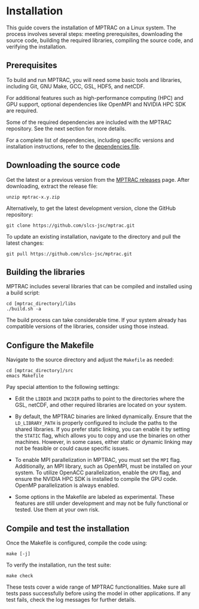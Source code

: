 # Installation

This guide covers the installation of MPTRAC on a Linux system. The process involves several steps: meeting prerequisites, downloading the source code, building the required libraries, compiling the source code, and verifying the installation.

## Prerequisites

To build and run MPTRAC, you will need some basic tools and libraries, including Git, GNU Make, GCC, GSL, HDF5, and netCDF.

For additional features such as high-performance computing (HPC) and GPU support, optional dependencies like OpenMPI and NVIDIA HPC SDK are required.

Some of the required dependencies are included with the MPTRAC repository. See the next section for more details.

For a complete list of dependencies, including specific versions and installation instructions, refer to the [dependencies file](https://github.com/slcs-jsc/mptrac/blob/master/dependencies.md).

## Downloading the source code

Get the latest or a previous version from the [MPTRAC releases](https://github.com/slcs-jsc/mptrac/releases) page. After downloading, extract the release file:

    unzip mptrac-x.y.zip

Alternatively, to get the latest development version, clone the GitHub repository:

    git clone https://github.com/slcs-jsc/mptrac.git

To update an existing installation, navigate to the directory and pull the latest changes:

    git pull https://github.com/slcs-jsc/mptrac.git

## Building the libraries

MPTRAC includes several libraries that can be compiled and installed using a build script:

    cd [mptrac_directory]/libs
    ./build.sh -a

The build process can take considerable time. If your system already has compatible versions of the libraries, consider using those instead.

## Configure the Makefile

Navigate to the source directory and adjust the `Makefile` as needed:

    cd [mptrac_directory]/src
    emacs Makefile

Pay special attention to the following settings:

* Edit the `LIBDIR` and `INCDIR` paths to point to the directories where the GSL, netCDF, and other required libraries are located on your system.

* By default, the MPTRAC binaries are linked dynamically. Ensure that the `LD_LIBRARY_PATH` is properly configured to include the paths to the shared libraries. If you prefer static linking, you can enable it by setting the `STATIC` flag, which allows you to copy and use the binaries on other machines. However, in some cases, either static or dynamic linking may not be feasible or could cause specific issues.

* To enable MPI parallelization in MPTRAC, you must set the `MPI` flag. Additionally, an MPI library, such as OpenMPI, must be installed on your system. To utilize OpenACC parallelization, enable the `GPU` flag, and ensure the NVIDIA HPC SDK is installed to compile the GPU code. OpenMP parallelization is always enabled.

* Some options in the Makefile are labeled as experimental. These features are still under development and may not be fully functional or tested. Use them at your own risk.

## Compile and test the installation

Once the Makefile is configured, compile the code using:

    make [-j]

To verify the installation, run the test suite:

    make check

These tests cover a wide range of MPTRAC functionalities. Make sure all tests pass successfully before using the model in other applications. If any test fails, check the log messages for further details.

